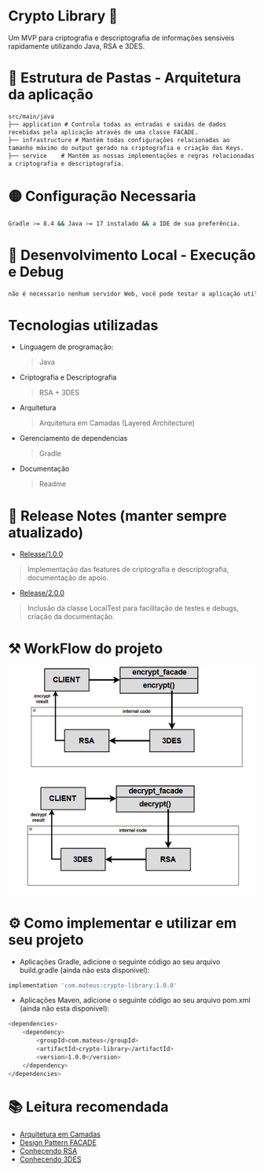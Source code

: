 # Crypto Library 🔐

Um MVP para criptografia e descriptografia de informações sensiveis rapidamente utilizando Java, RSA e 3DES.

# 📁 Estrutura de Pastas - Arquitetura da aplicação

    src/main/java
    ├── application # Controla todas as entradas e saidas de dados recebidas pela aplicação através de uma classe FACADE.
    ├── infrastructure # Mantém todas configurações relacionadas ao tamanho máximo do output gerado na criptografia e criação das Keys.   
    ├── service    # Mantém as nossas implementações e regras relacionadas a criptografia e descriptografia.

# 🟡 Configuração Necessaria

```sh
Gradle >= 8.4 && Java >= 17 instalado && a IDE de sua preferência.
```

# 🔵 Desenvolvimento Local - Execução e Debug

```sh
não é necessario nenhum servidor Web, você pode testar a aplicação utilizando a classe LocalTest.java
```

# Tecnologias utilizadas

- Linguagem de programação:
  > Java
- Criptografia e Descriptografia
  > RSA + 3DES
- Arquitetura
  > Arquitetura em Camadas (Layered Architecture)
- Gerenciamento de dependencias
  > Gradle
- Documentação
  > Readme
  
# 📄 Release Notes (manter sempre atualizado)
- [Release/1.0.0](https://github.com/cunhaDev/crypto-library/tree/Release/1.0.0)
> Implementação das features de criptografia e descriptografia, documentação de apoio.
- [Release/2.0.0](https://github.com/cunhaDev/crypto-library/tree/Release/2.0.0)
> Inclusão da classe LocalTest para facilitação de testes e debugs, criação da documentação.

# ⚒️ WorkFlow do projeto
![img.png](img.png)

# ⚙️ Como implementar e utilizar em seu projeto
- Aplicações Gradle, adicione o seguinte código ao seu arquivo build.gradle (ainda não esta disponivel):
```sh
implementation 'com.mateus:crypto-library:1.0.0'
```
- Aplicações Maven, adicione o seguinte código ao seu arquivo pom.xml (ainda não esta disponivel):
```sh
<dependencies>
    <dependency>
        <groupId>com.mateus</groupId>
        <artifactId>crypto-library</artifactId>
        <version>1.0.0</version>
    </dependency>
</dependencies>

```

# 📚 Leitura recomendada
- [Arquitetura em Camadas](https://escolalbk.com.br/glossario/o-que-e-layered-architecture-arquitetura-em-camadas/)
- [Design Pattern FACADE](https://refactoring.guru/pt-br/design-patterns/facade)
- [Conhecendo RSA](https://www.baeldung.com/java-rsa)
- [Conhecendo 3DES](https://www.baeldung.com/java-3des)
